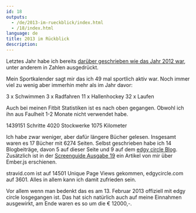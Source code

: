 ```yaml
---
id: 18
outputs:
  - /de/2013-im-rueckblick/index.html
  - /18/index.html
language: de
title: 2013 im Rückblick
description:
---
```


Letztes Jahr habe ich bereits [darüber geschrieben wie das Jahr 2012 war](http://stravid.com/en/2012-in-numbers/), unter anderem in Zahlen ausgedrückt.

Mein Sportkalender sagt mir das ich 49 mal sportlich aktiv war. Noch immer viel zu wenig aber immerhin mehr als im Jahr davor:

3 x Schwimmen
3 x Radfahren
11 x Hallenhockey
32 x Laufen

Auch bei meinen Fitbit Statistiken ist es nach oben gegangen. Obwohl ich ihn aus Faulheit 1-2 Monate nicht verwendet habe.

1439151 Schritte
4020 Stockwerke
1075 Kilometer

Ich habe zwar weniger, aber dafür längere Bücher gelesen. Insgesamt waren es 17 Bücher mit 6274 Seiten. Selbst geschrieben  habe ich 14 Blogbeiträge, davon 5 auf dieser Seite und 9 auf dem [edgy circle Blog](http://edgycircle.com/blog/). Zusätzlich ist in der [Screenguide Ausgabe 19](http://screengui.de) ein Artikel  von mir über Ember.js erschienen.

stravid.com ist auf 14501 Unique Page Views gekommen, edgycircle.com auf 3601. Alles in allem kann ich damit zufrieden sein.

Vor allem wenn man bedenkt das es am 13. Februar 2013 offiziell mit edgy circle losgegangen ist. Das hat sich natürlich auch auf meine Einnahmen ausgewirkt, am Ende waren es so um die € 12000,-.
